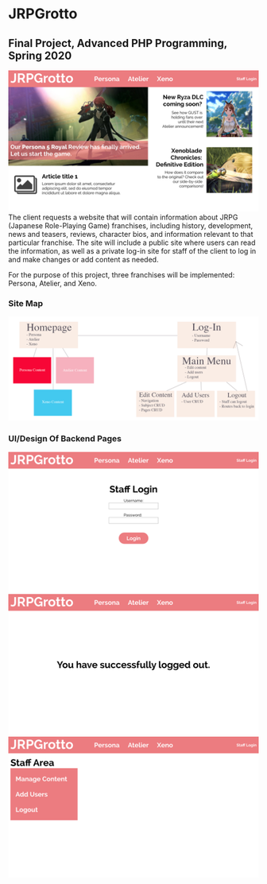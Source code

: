 # JRPGrotto
## Final Project, Advanced PHP Programming, Spring 2020 
![JRPGrotto Home Page](/images/Homepage.png)
The client requests a website that will contain information about JRPG (Japanese Role-Playing Game) franchises, including history, development, news and teasers, reviews, character bios, and information relevant to that particular franchise. The site will include a public site where users can read the information, as well as a private log-in site for staff of the client to log in and make changes or add content as needed.

For the purpose of this project, three franchises will be implemented: Persona, Atelier, and Xeno.

### Site Map
![Site Map for JRPGrotto](/images/Week-1-Site-Map.png)

### UI/Design Of Backend Pages
![Login Page for Staff](/images/Login.png)
![Logout Page for Staff](/images/Logout.png)
![Main staff area](/images/Main-Menu.png)

